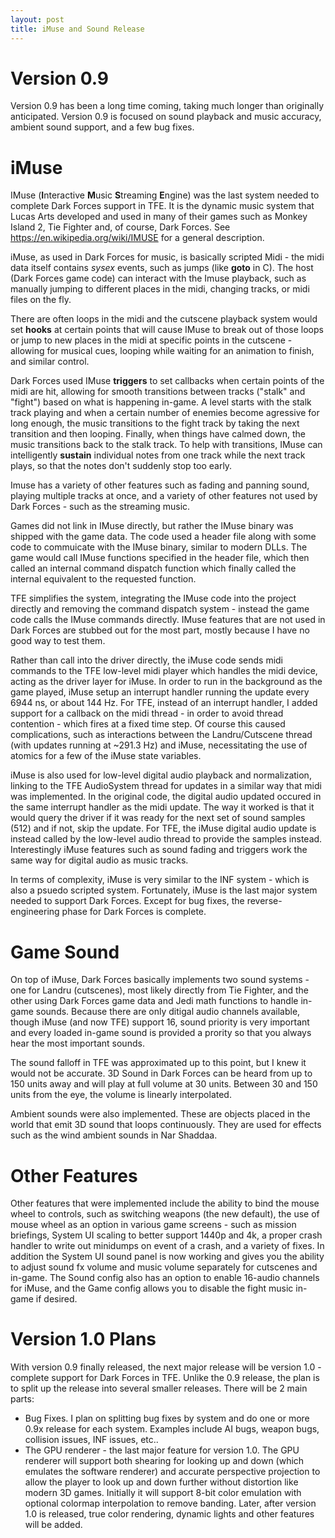```yaml
---
layout: post
title: iMuse and Sound Release
---
```


# Version 0.9
Version 0.9 has been a long time coming, taking much longer than originally anticipated. Version 0.9 is focused on sound playback and music accuracy, ambient sound support, and a few bug fixes.

# iMuse
IMuse (**I**nteractive **M**usic **S**treaming **E**ngine) was the last system needed to complete Dark Forces support in TFE. It is the dynamic music system that Lucas Arts developed and used in many of their games such as Monkey Island 2, Tie Fighter and, of course, Dark Forces. See https://en.wikipedia.org/wiki/IMUSE for a general description.

iMuse, as used in Dark Forces for music, is basically scripted Midi - the midi data itself contains *sysex* events, such as jumps (like **goto** in C). The host (Dark Forces game code) can interact with the Imuse playback, such as manually jumping to different places in the midi, changing tracks, or midi files on the fly.

There are often loops in the midi and the cutscene playback system would set **hooks** at certain points that will cause IMuse to break out of those loops or jump to new places in the midi at specific points in the cutscene - allowing for musical cues, looping while waiting for an animation to finish, and similar control.

Dark Forces used IMuse **triggers** to set callbacks when certain points of the midi are hit, allowing for smooth transitions between tracks ("stalk" and "fight") based on what is happening in-game. A level starts with the stalk track playing and when a certain number of enemies become agressive for long enough, the music transitions to the fight track by taking the next transition and then looping. Finally, when things have calmed down, the music transitions back to the stalk track. To help with transitions, IMuse can intelligently **sustain** individual notes from one track while the next track plays, so that the notes don't suddenly stop too early.

Imuse has a variety of other features such as fading and panning sound, playing multiple tracks at once, and a variety of other features not used by Dark Forces - such as the streaming music.

Games did not link in IMuse directly, but rather the IMuse binary was shipped with the game data. The code used a header file along with some code to commuicate with the IMuse binary, similar to modern DLLs. The game would call IMuse functions specified in the header file, which then called an internal command dispatch function which finally called the internal equivalent to the requested function.

TFE simplifies the system, integrating the IMuse code into the project directly and removing the command dispatch system - instead the game code calls the IMuse commands directly. IMuse features that are not used in Dark Forces are stubbed out for the most part, mostly because I have no good way to test them.

Rather than call into the driver directly, the iMuse code sends midi commands to the TFE low-level midi player which handles the midi device, acting as the driver layer for iMuse. In order to run in the background as the game played, iMuse setup an interrupt handler running the update every 6944 ns, or about 144 Hz. For TFE, instead of an interrupt handler, I added support for a callback on the midi thread - in order to avoid thread contention - which fires at a fixed time step. Of course this caused complications, such as interactions between the Landru/Cutscene thread (with updates running at ~291.3 Hz) and iMuse, necessitating the use of atomics for a few of the iMuse state variables.

iMuse is also used for low-level digital audio playback and normalization, linking to the TFE AudioSystem thread for updates in a similar way that midi was implemented. In the original code, the digital audio updated occured in the same interrupt handler as the midi update. The way it worked is that it would query the driver if it was ready for the next set of sound samples (512) and if not, skip the update. For TFE, the iMuse digital audio update is instead called by the low-level audio thread to provide the samples instead. Interestingly iMuse features such as sound fading and triggers work the same way for digital audio as music tracks.

In terms of complexity, iMuse is very similar to the INF system - which is also a psuedo scripted system. Fortunately, iMuse is the last major system needed to support Dark Forces. Except for bug fixes, the reverse-engineering phase for Dark Forces is complete.

# Game Sound
On top of iMuse, Dark Forces basically implements two sound systems - one for Landru (cutscenes), most likely directly from Tie Fighter, and the other using Dark Forces game data and Jedi math functions to handle in-game sounds. Because there are only ditigal audio channels available, though iMuse (and now TFE) support 16, sound priority is very important and every loaded in-game sound is provided a prority so that you always hear the most important sounds.

The sound falloff in TFE was approximated up to this point, but I knew it would not be accurate. 3D Sound in Dark Forces can be heard from up to 150 units away and will play at full volume at 30 units. Between 30 and 150 units from the eye, the volume is linearly interpolated.

Ambient sounds were also implemented. These are objects placed in the world that emit 3D sound that loops continuously. They are used for effects such as the wind ambient sounds in Nar Shaddaa.

# Other Features
Other features that were implemented include the ability to bind the mouse wheel to controls, such as switching weapons (the new default), the use of mouse wheel as an option in various game screens - such as mission briefings, System UI scaling to better support 1440p and 4k, a proper crash handler to write out minidumps on event of a crash, and a variety of fixes. In addition the System UI sound panel is now working and gives you the ability to adjust sound fx volume and music volume separately for cutscenes and in-game. The Sound config also has an option to enable 16-audio channels for iMuse, and the Game config allows you to disable the fight music in-game if desired.

# Version 1.0 Plans
With version 0.9 finally released, the next major release will be version 1.0 - complete support for Dark Forces in TFE. Unlike the 0.9 release, the plan is to split up the release into several smaller releases. There will be 2 main parts:
* Bug Fixes. I plan on splitting bug fixes by system and do one or more 0.9x release for each system. Examples include AI bugs, weapon bugs, collision issues, INF issues, etc..
* The GPU renderer - the last major feature for version 1.0. The GPU renderer will support both shearing for looking up and down (which emulates the software renderer) and accurate perspective projection to allow the player to look up and down further without distortion like modern 3D games. Initially it will support 8-bit color emulation with optional colormap interpolation to remove banding. Later, after version 1.0 is released, true color rendering, dynamic lights and other features will be added.
